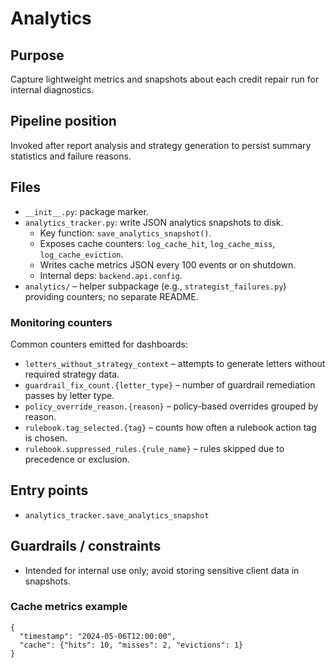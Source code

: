 # Analytics

## Purpose
Capture lightweight metrics and snapshots about each credit repair run for internal diagnostics.

## Pipeline position
Invoked after report analysis and strategy generation to persist summary statistics and failure reasons.

## Files
- `__init__.py`: package marker.
- `analytics_tracker.py`: write JSON analytics snapshots to disk.
  - Key function: `save_analytics_snapshot()`.
  - Exposes cache counters: `log_cache_hit`, `log_cache_miss`, `log_cache_eviction`.
  - Writes cache metrics JSON every 100 events or on shutdown.
  - Internal deps: `backend.api.config`.
- `analytics/` – helper subpackage (e.g., `strategist_failures.py`) providing counters; no separate README.

### Monitoring counters

Common counters emitted for dashboards:

- `letters_without_strategy_context` – attempts to generate letters without required strategy data.
- `guardrail_fix_count.{letter_type}` – number of guardrail remediation passes by letter type.
- `policy_override_reason.{reason}` – policy-based overrides grouped by reason.
- `rulebook.tag_selected.{tag}` – counts how often a rulebook action tag is chosen.
- `rulebook.suppressed_rules.{rule_name}` – rules skipped due to precedence or exclusion.

## Entry points
- `analytics_tracker.save_analytics_snapshot`

## Guardrails / constraints
- Intended for internal use only; avoid storing sensitive client data in snapshots.

### Cache metrics example

```
{
  "timestamp": "2024-05-06T12:00:00",
  "cache": {"hits": 10, "misses": 2, "evictions": 1}
}
```
